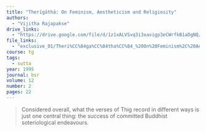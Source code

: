 ```yaml
---
title: "Therīgāthā: On Feminism, Aestheticism and Religiosity"
authors:
  - "Vijitha Rajapakse"
drive_links:
  - "https://drive.google.com/file/d/1z1xALVSvq3i3xavigp3eCWrfkB1aDgNQ/view?usp=drivesdk"
file_links:
  - "exclusive_01/Theri%CC%84ga%CC%84tha%CC%84_%20On%20Feminism%2C%20Aestheticism%20and%20Religiosity%20-%20Vijitha%20Rajapakse.pdf"
course: tg
tags:
  - sutta
year: 1995
journal: bsr
volume: 12
number: 2
pages: 22
---
```


> Considered overall, what the verses of Thig record in different ways is just one central thing: the success of committed Buddhist soteriological endeavours.
